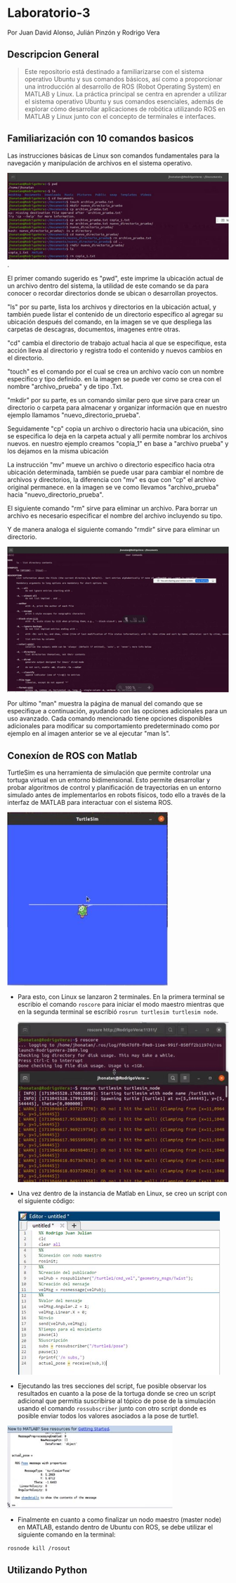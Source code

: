 # Laboratorio-3
Por Juan David Alonso, Julián Pinzón y Rodrigo Vera

## Descripcion General
>Este repositorio está destinado a familiarizarse con el sistema operativo Ubuntu y sus comandos básicos, así como a proporcionar una introducción al desarrollo de ROS (Robot Operating System) en MATLAB y Linux. La práctica principal se centra en aprender a utilizar el sistema operativo Ubuntu y sus comandos esenciales, además de explorar cómo desarrollar aplicaciones de robótica utilizando ROS en MATLAB y Linux junto con el concepto de terminales e interfaces.


## Familiarización con 10 comandos basicos 

Las instrucciones básicas de Linux son comandos fundamentales para la navegación y manipulación de archivos en el sistema operativo.

![Screenshot of a comment on a GitHub issue showing an image, added in the Markdown, of an Octocat smiling and raising a tentacle.](https://github.com/JuanAAlonso/Laboratorio-3/blob/main/Ejemplo%201-9.JPG).

El primer comando sugerido es "pwd", este imprime la ubicación actual de un archivo dentro del sistema, la utilidad de este comando se da para conocer o recordar directorios donde se ubican o desarrollan proyectos.

"ls" por su parte, lista los archivos y directorios en la ubicación actual, y también puede listar el contenido de un directorio específico al agregar su ubicación después del comando, en la imagen se ve que despliega las carpetas de descagras, documentos, imagenes entre otras.

"cd" cambia el directorio de trabajo actual hacia al que se especifique, esta acción lleva al directorio y registra todo el contenido y nuevos cambios en el directorio.

"touch" es el comando por el cual se crea un archivo vacío con un nombre especifico y tipo definido. en la imagen se puede ver como se crea con el nombre "archivo_prueba" y de tipo .Txt.

"mkdir" por su parte, es un comando similar pero que sirve para crear un directorio o carpeta para almacenar y organizar información que en nuestro ejemplo llamamos "nuevo_directorio_prueba".

Seguidamente "cp" copia un archivo o directorio hacia una ubicación, sino se especifica lo deja en la carpeta actual y allí permite nombrar los archivos nuevos. en nuestro ejemplo creamos "copia_1" en base a "archivo prueba" y los dejamos en la misma ubicación

La instrucción "mv" mueve un archivo o directorio especifico hacia otra ubicación determinada, también se puede usar para cambiar el nombre de archivos y directorios, la diferencia con "mv" es que con "cp" el archivo original permanece. en la imagen se ve como llevamos "archivo_prueba" hacia "nuevo_directorio_prueba".

El siguiente comando "rm" sirve para eliminar un archivo. Para borrar un archivo es necesario especificar el nombre del archivo incluyendo su tipo.

Y de manera analoga el siguiente comando "rmdir" sirve para eliminar un directorio.

![Screenshot of a comment on a GitHub issue showing an image, added in the Markdown, of an Octocat smiling and raising a tentacle.](https://github.com/JuanAAlonso/Laboratorio-3/blob/main/Ejemplo%2010.JPG)

Por ultimo "man" muestra la página de manual del comando que se especifique a continuación, ayudando con las opciones adicionales para un uso avanzado. Cada comando mencionado tiene opciones disponibles adicionales para modificar su comportamiento predeterminado como por ejemplo en al imagen anterior se ve al ejecutar "man ls".

## Conexíon de ROS con Matlab

TurtleSim es una herramienta de simulación que permite controlar una tortuga virtual en un entorno bidimensional. Esto permite desarrollar y probar algoritmos de control y planificación de trayectorias en un entorno simulado antes de implementarlos en robots físicos, todo ello a través de la interfaz de MATLAB para interactuar con el sistema ROS.

![Screenshot of a comment on a GitHub issue showing an image, added in the Markdown, of an Octocat smiling and raising a tentacle.](https://github.com/JuanAAlonso/Laboratorio-3/blob/main/Tortuga.JPG)


* Para esto, con Linux se lanzaron 2 terminales. En la primera terminal se escribio el comando `roscore` para iniciar el modo maestro mientras que en la segunda terminal se escribió `rosrun turtlesim turtlesim node`.

  ![Screenshot of a comment on a GitHub issue showing an image, added in the Markdown, of an Octocat smiling and raising a tentacle.](https://github.com/JuanAAlonso/Laboratorio-3/blob/main/Terminales.JPG)
  
* Una vez dentro de la instancia de Matlab en Linux, se creo un script con el siguiente código:

    ![Screenshot of a comment on a GitHub issue showing an image, added in the Markdown, of an Octocat smiling and raising a tentacle.](https://github.com/JuanAAlonso/Laboratorio-3/blob/main/CodMatlab.JPG)
  
* Ejecutando las tres secciones del script, fue posible observar los resultados en cuanto a la pose de la tortuga donde se creo un script adicional  que permitia suscribirse al tópico de pose de la simulación usando el comando `rossubscriber` junto con otro script donde es posible enviar todos los valores asociados a la pose de turtle1.
  
 ![Screenshot of a comment on a GitHub issue showing an image, added in the Markdown, of an Octocat smiling and raising a tentacle.](https://github.com/JuanAAlonso/Laboratorio-3/blob/main/Command.JPG) 
* Finalmente en cuanto a como finalizar un nodo maestro (master node) en MATLAB, estando dentro de Ubuntu con ROS, se debe utilizar el siguiente comando en la terminal:
```bash
rosnode kill /rosout
```

## Utilizando Python
